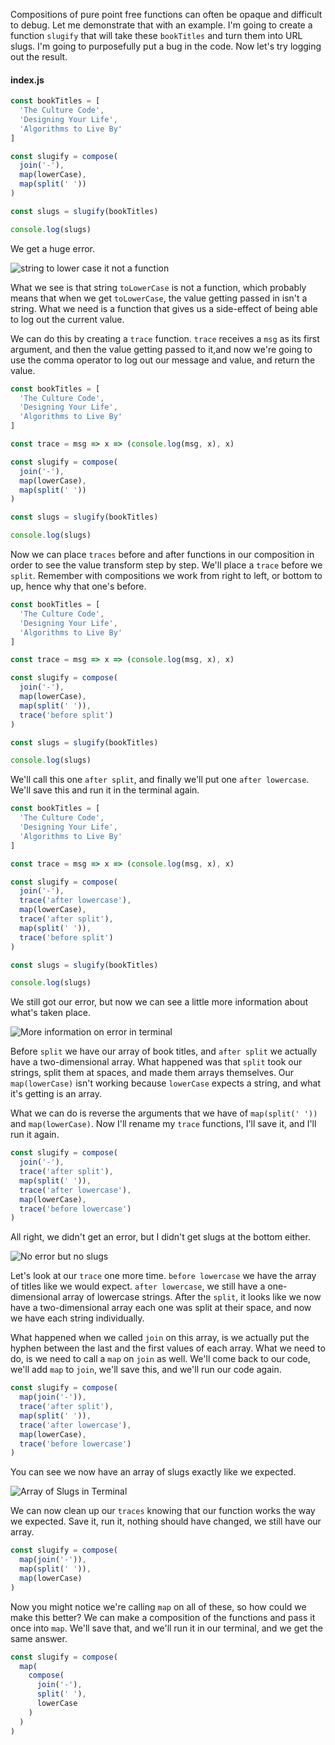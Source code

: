 Compositions of pure point free functions can often be opaque and difficult to debug. Let me demonstrate that with an example. I'm going to create a function `slugify` that will take these `bookTitles` and turn them into URL slugs. I'm going to purposefully put a bug in the code. Now let's try logging out the result. 

#### index.js
```js
const bookTitles = [
  'The Culture Code',
  'Designing Your Life', 
  'Algorithms to Live By'
]

const slugify = compose(
  join('-'),
  map(lowerCase),
  map(split(' '))
)

const slugs = slugify(bookTitles)

console.log(slugs)
```

We get a huge error.

![string to lower case it not a function](https://res.cloudinary.com/dg3gyk0gu/image/upload/v1554156189/transcript-images/javascript-debug-functional-compositions-with-a-logging-side-effect-in-javascript-strtolowercase-not-a-function.jpg)

What we see is that string `toLowerCase` is not a function, which probably means that when we get `toLowerCase`, the value getting passed in isn't a string. What we need is a function that gives us a side-effect of being able to log out the current value.

We can do this by creating a `trace` function. `trace` receives a `msg` as its first argument, and then the value getting passed to it,and now we're going to use the comma operator to log out our message and value, and return the value.

```js
const bookTitles = [
  'The Culture Code',
  'Designing Your Life', 
  'Algorithms to Live By'
]

const trace = msg => x => (console.log(msg, x), x)

const slugify = compose(
  join('-'),
  map(lowerCase),
  map(split(' '))
)

const slugs = slugify(bookTitles)

console.log(slugs)
```

Now we can place `traces` before and after functions in our composition in order to see the value transform step by step. We'll place a `trace` before we `split`. Remember with compositions we work from right to left, or bottom to up, hence why that one's before.

```js
const bookTitles = [
  'The Culture Code',
  'Designing Your Life', 
  'Algorithms to Live By'
]

const trace = msg => x => (console.log(msg, x), x)

const slugify = compose(
  join('-'),
  map(lowerCase),
  map(split(' ')),
  trace('before split')
)

const slugs = slugify(bookTitles)

console.log(slugs)
```

We'll call this one `after split`, and finally we'll put one `after lowercase`. We'll save this and run it in the terminal again. 

```js
const bookTitles = [
  'The Culture Code',
  'Designing Your Life', 
  'Algorithms to Live By'
]

const trace = msg => x => (console.log(msg, x), x)

const slugify = compose(
  join('-'),
  trace('after lowercase'),
  map(lowerCase),
  trace('after split'),
  map(split(' ')),
  trace('before split')
)

const slugs = slugify(bookTitles)

console.log(slugs)
```

We still got our error, but now we can see a little more information about what's taken place.

![More information on error in terminal](https://res.cloudinary.com/dg3gyk0gu/image/upload/v1554156189/transcript-images/javascript-debug-functional-compositions-with-a-logging-side-effect-in-javascript-more-error-information-in-terminal.jpg)

Before `split` we have our array of book titles, and `after split` we actually have a two-dimensional array. What happened was that `split` took our strings, split them at spaces, and made them arrays themselves. Our `map(lowerCase)` isn't working because `lowerCase` expects a string, and what it's getting is an array.

What we can do is reverse the arguments that we have of `map(split(' '))` and `map(lowerCase)`. Now I'll rename my `trace` functions, I'll save it, and I'll run it again. 

```js
const slugify = compose(
  join('-'),
  trace('after split'),
  map(split(' ')),
  trace('after lowercase'),
  map(lowerCase),
  trace('before lowercase')
)
```

All right, we didn't get an error, but I didn't get slugs at the bottom either. 

![No error but no slugs](https://res.cloudinary.com/dg3gyk0gu/image/upload/v1554156187/transcript-images/javascript-debug-functional-compositions-with-a-logging-side-effect-in-javascript-no-error-no-slugs.jpg)

Let's look at our `trace` one more time. `before lowercase` we have the array of titles like we would expect. `after lowercase`, we still have a one-dimensional array of lowercase strings. After the `split`, it looks like we now have a two-dimensional array each one was split at their space, and now we have each string individually.

What happened when we called `join` on this array, is we actually put the hyphen between the last and the first values of each array. What we need to do, is we need to call a `map` on `join` as well. We'll come back to our code, we'll add `map` to `join`, we'll save this, and we'll run our code again.

```js
const slugify = compose(
  map(join('-')),
  trace('after split'),
  map(split(' ')),
  trace('after lowercase'),
  map(lowerCase),
  trace('before lowercase')
)
```


You can see we now have an array of slugs exactly like we expected. 

![Array of Slugs in Terminal](https://res.cloudinary.com/dg3gyk0gu/image/upload/v1554156189/transcript-images/javascript-debug-functional-compositions-with-a-logging-side-effect-in-javascript-arrray-of-slugs.jpg)

We can now clean up our `traces` knowing that our function works the way we expected. Save it, run it, nothing should have changed, we still have our array. 

```js
const slugify = compose(
  map(join('-')),
  map(split(' ')),
  map(lowerCase)
)
```

Now you might notice we're calling `map` on all of these, so how could we make this better? We can make a composition of the functions and pass it once into `map`. We'll save that, and we'll run it in our terminal, and we get the same answer.

```js
const slugify = compose(
  map(
    compose(
      join('-'), 
      split(' '), 
      lowerCase
    )
  )
)
```